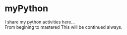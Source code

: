 # myPython
I share my python activities here...  
From begining to mastered 
This will be continued always.

